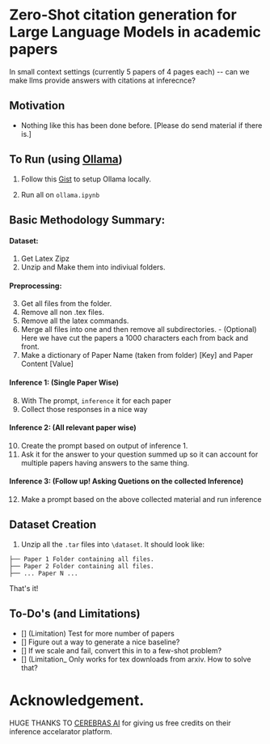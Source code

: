 # Zero-Shot citation generation for Large Language Models in academic papers

In small context settings (currently 5 papers of 4 pages each) -- can we make llms provide answers with citations at inferecnce?

## Motivation

- Nothing like this has been done before. [Please do send material if there is.]

## To Run (using [Ollama](https://ollama.com/))

1. Follow this [Gist](https://gist.github.com/aymuos15/fc1d084f2da9ddb2f3588d4d856cfa1b) to setup Ollama locally.

2. Run all on `ollama.ipynb`

## Basic Methodology Summary:

#### Dataset:
1. Get Latex Zipz
2. Unzip and Make them into indiviual folders.

#### Preprocessing:

3. Get all files from the folder.
4. Remove all non .tex files.
5. Remove all the latex commands.
6. Merge all files into one and then remove all subdirectories.
        - (Optional) Here we have cut the papers a 1000 characters each from back and front.
7. Make a dictionary of Paper Name (taken from folder) [Key] and Paper Content [Value]

#### Inference 1: (Single Paper Wise)
8. With The prompt, `inference` it for each paper
9. Collect those responses in a nice way

#### Inference 2: (All relevant paper wise)
10. Create the prompt based on output of inference 1.
11. Ask it for the answer to your question summed up so it can account for multiple papers having answers to the same thing.

#### Inference 3: (Follow up! Asking Quetions on the collected Inference)
12. Make a prompt based on the above collected material and run inference

## Dataset Creation
1. Unzip all the `.tar` files into `\dataset`. It should look like:

```dataset
├── Paper 1 Folder containing all files.
├── Paper 2 Folder containing all files.
├── ... Paper N ...
```

That's it!

## To-Do's (and Limitations)
- [] (Limitation) Test for more number of papers
- [] Figure out a way to generate a nice baseline?
- [] If we scale and fail, convert this in to a few-shot problem?
- [] (Limitation_ Only works for tex downloads from arxiv. How to solve that?

# Acknowledgement.

HUGE THANKS TO [CEREBRAS AI](https://cerebras.ai/) for giving us free credits on their inference accelarator platform.

